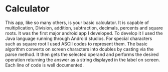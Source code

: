 # Calculator

This app, like so many others, is your basic calculator.  It is capable of multiplication, Division, addition, subtraction, decimals, percents and square roots.   It was the first major android app I developed.  To develop it I used the Java language running through Android studios.  For special characters such as square root I used ASCII codes to represent them.  The basic algorithm converts on screen characters into doubles by casting via the parse method. It then gets the selected operand and performs the desired operation returning the answer as a string displayed in the label on screen.  Each line of code is well documented.  
